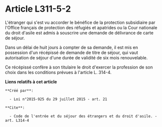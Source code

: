 # Article L311-5-2

L'étranger qui s'est vu accorder le bénéfice de la protection subsidiaire par l'Office français de protection des réfugiés et
apatrides ou la Cour nationale du droit d'asile est admis à souscrire une demande de délivrance de carte de séjour. 

Dans un délai de huit jours à compter de sa demande, il est mis en possession d'un récépissé de demande de titre de séjour,
qui vaut autorisation de séjour d'une durée de validité de six mois renouvelable. 

Ce récépissé confère à son titulaire le droit d'exercer la profession de son choix dans les conditions prévues à l'article L.
314-4.

**Liens relatifs à cet article**

	**Créé par**:

	  - Loi n°2015-925 du 29 juillet 2015 - art. 21

	**Cite**:

	  - Code de l'entrée et du séjour des étrangers et du droit d'asile. - art. L314-4
